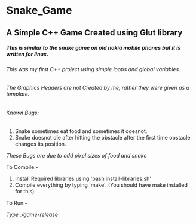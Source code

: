 # Snake_Game

## A Simple C++ Game Created using Glut library

##### This is similar to the snake game on old nokia mobile phones but it is written for linux.

###### This was my first C++ project using simple loops and global variables.

###### The Graphics Headers are not Created by me, rather they were given as a template.

###### Known Bugs:
1. Snake sometimes eat food and sometimes it doesnot.
2. Snake doesnot die after hitting the obstacle after the first time obstacle changes its position.

*These Bugs are due to odd pixel sizes of food and snake*

To Compile:-
1. Install Required libraries using 'bash install-libraries.sh'
2. Compile everything by typing 'make'. (You should have make installed for this)

To Run:-

*Type ./game-release*
